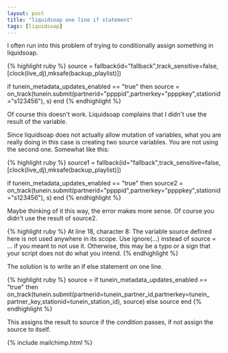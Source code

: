 ```yaml
---
layout: post
title: "liquidsoap one line if statement"
tags: [liquidsoap]
---
```


I often run into this problem of trying to conditionally assign something in
liquidsoap.

{% highlight ruby %}
source = fallback(id="fallback",track_sensitive=false,
                  [clock(live_dj),mksafe(backup_playlist)])

if tunein_metadata_updates_enabled == "true" then
  source = on_track(tunein.submit(partnerid="ppppid",partnerkey="ppppkey",stationid="s123456"),
s)
end
{% endhighlight %}


Of course this doesn't work. Liquidsoap complains that I didn't use the result
of the variable.

Since liquidsoap does not actually allow mutation of variables, what you are
really doing in this case is creating two source variables. You are not using
the second one. Somewhat like this:

{% highlight ruby %}
source1 = fallback(id="fallback",track_sensitive=false,
                  [clock(live_dj),mksafe(backup_playlist)])

if tunein_metadata_updates_enabled == "true" then
  source2 = on_track(tunein.submit(partnerid="ppppid",partnerkey="ppppkey",stationid="s123456"),
s)
end
{% endhighlight %}

Maybe thinking of it this way, the error makes more sense.
Of course you didn't use the result of source2.

{% highlight ruby %}
At line 18, character 8: The variable source defined here is not used anywhere
in its scope. Use ignore(...) instead of source = ... if you meant  to not use
it. Otherwise, this may be a typo or a sign that your script  does not do what
you intend.
{% endhighlight %}

The solution is to write an if else statement on one line.

{% highlight ruby %}
source = if tunein_metadata_updates_enabled == "true" then
 on_track(tunein.submit(partnerid=tunein_partner_id,partnerkey=tunein_
 partner_key,stationid=tunein_station_id), source) else source end
{% endhighlight %}

This assigns the result to source if the condition passes, if not assign the
source to itself.

{% include mailchimp.html %}
